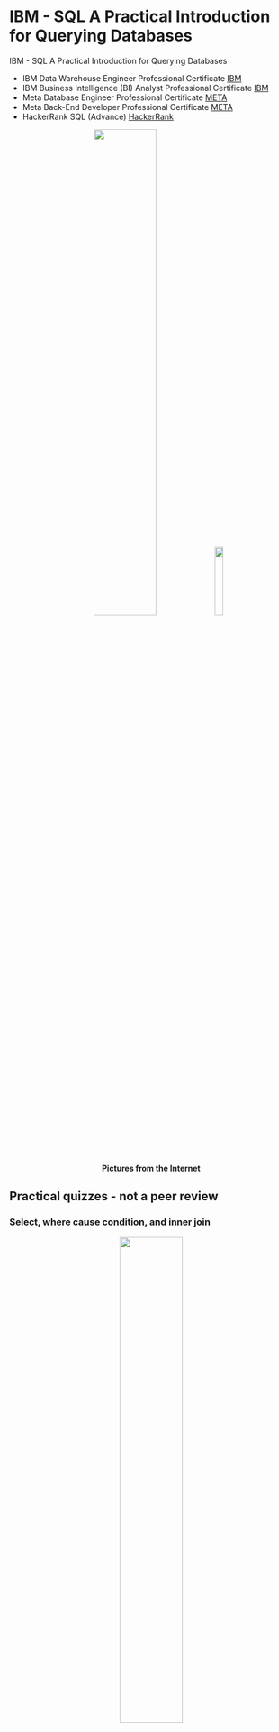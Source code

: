 # IBM - SQL A Practical Introduction for Querying Databases
IBM - SQL A Practical Introduction for Querying Databases

* IBM Data Warehouse Engineer Professional Certificate [IBM]( https://github.com/jkaewprateep/Portfolio/blob/main/Coursera%204K7JZCI2I9XO.pdf )
* IBM Business Intelligence (BI) Analyst Professional Certificate [IBM]( https://github.com/jkaewprateep/Portfolio/blob/main/Coursera%200QO1U1C6S867.pdf )
* Meta Database Engineer Professional Certificate [META]( https://github.com/jkaewprateep/Portfolio/blob/main/Coursera%20VVUULL2PK26V.pdf )
* Meta Back-End Developer Professional Certificate [META]( https://coursera.org/share/bc30f508bcf68936d9028e9d0d6b9dfc )
* HackerRank SQL (Advance) [HackerRank]( https://www.hackerrank.com/certificates/f225fa371510 )

<p align="center" width="100%">
    <img width="47%" src="https://github.com/jkaewprateep/IBM---SQL-A-Practical-Introduction-for-Querying-Databases/blob/main/IBM%20-%20SQL%20A%20Practical%20Introduction%20for%20Querying%20Databases%20instructor.png">
    <img width="17.63%" src="https://github.com/jkaewprateep/IBM---SQL-A-Practical-Introduction-for-Querying-Databases/blob/main/kid_29.jpg"> </br>
    <b> Pictures from the Internet </b> </br>
</p>

## Practical quizzes - not a peer review ##

### Select, where cause condition, and inner join ###
<p align="center" width="100%">
    <img width="47%" src="https://github.com/jkaewprateep/IBM---SQL-A-Practical-Introduction-for-Querying-Databases/blob/main/kid_35.jpg"> </br>
    <b> Pictures from the Internet </b> </br>
</p>

🧸💬 There are many names I recognize from this game somebody says it is tele-games, overy as shape and catch-n-tail where they are developed into some meaningful word and action to find the friend who needs most help to track the line. In the game selection create by turn player enter and leave of the filter made by two children older apply to selection tail player from the same line. </br> 

```
# Q1 List the case number, type of crime and community area for all crimes in community area number 18.
# SELECT * FROM chicago_socioeconomic_data WHERE `COMMUNITY_AREA_NUMBER` = 18;
# SELECT * FROM chicago_crime
# SELECT * FROM chicago_public_schools

# area
SELECT * FROM chicago_public_schools A INNER JOIN ( SELECT * FROM chicago_socioeconomic_data ) B
	ON A.COMMUNITY_AREA_NUMBER = B.COMMUNITY_AREA_NUMBER
;
```

### Select, where cause condition, and left join ###
<p align="center" width="100%">
    <img width="37%" src="https://github.com/jkaewprateep/IBM---SQL-A-Practical-Introduction-for-Querying-Databases/blob/main/cat_02.png"> </br>
    <b> Pictures from the Internet </b> </br>
</p>

```
# Q2 List all crimes that took place at a school. Include case number, crime type and community name.

SELECT * FROM chicago_crime A LEFT JOIN ( SELECT * FROM chicago_socioeconomic_data ) B
	ON A.COMMUNITY_AREA_NUMBER = B.COMMUNITY_AREA_NUMBER
;
```

### Select, where cause condition, and left join sub-query ###
<p align="center" width="100%">
    <img width="47%" src="https://github.com/jkaewprateep/IBM---SQL-A-Practical-Introduction-for-Querying-Databases/blob/main/cat_01.png"> </br>
    <b> Pictures from the Internet </b> </br>
</p>

```
# Q3 For the communities of Oakland, Armour Square, Edgewater and CHICAGO list the associated
# community_area_numbers and the case_numbers.

SELECT * FROM chicago_crime A LEFT JOIN ( SELECT * FROM `chicago_socioeconomic_data` WHERE COMMUNITY_AREA_NAME
	IN ( 'Oakland', 'Armour Square', 'Edgewater', 'Chicago Lawn' )) B
	ON A.COMMUNITY_AREA_NUMBER = B.COMMUNITY_AREA_NUMBER
;
```

### Create table view object ###
<p align="center" width="100%">
    <img width="40%" src="https://github.com/jkaewprateep/IBM---SQL-A-Practical-Introduction-for-Querying-Databases/blob/main/needle_practice_01.jpg"> </br>
    <b> Pictures from the Internet </b> </br>
</p>

```
CREATE VIEW view_chicagopublicschools(
    School_Name, Safety_Rating, Family_Rating, Environment_Rating, Instruction_Rating,
    Leaders_Rating, Teachers_Rating
    )
AS SELECT ALL `NAME_OF_SCHOOL`, `Safety_Icon`, `Family_Involvement_Icon`, `Environment_Icon`,
	`Instruction_Icon`, `Leaders_Icon`, `Teachers_Icon` FROM chicago_public_schools

SELECT `School_Name`, `Teachers_Rating` FROM view_chicagopublicschools
;
```

### Select and switch-cases conditions in the programming store PROCEDURE ###
<p align="center" width="100%">
    <img width="47%" src="https://github.com/jkaewprateep/IBM---SQL-A-Practical-Introduction-for-Querying-Databases/blob/main/cat_03.png"> </br>
    <b> Pictures from the Internet </b> </br>
</p>

```
DELIMITER //
CREATE PROCEDURE UPDATE_LEADERS_SCORE 
(
   in_School_ID varchar(128),
   in_Leader_Score varchar(128)
) 
BEGIN 

DECLARE ICON VARCHAR(50);
DECLARE TEMP_ICON VARCHAR(50);

SELECT Leaders_Icon 
FROM chicago_public_schools
WHERE in_School_ID = School_ID LIMIT 1
INTO TEMP_ICON;

SELECT (
    CASE 
        WHEN in_Leader_Score > 80 AND in_Leader_Score THEN 'Very strong'
        WHEN in_Leader_Score > 60 AND in_Leader_Score <= 79 THEN 'Strong'
        WHEN in_Leader_Score > 40 AND in_Leader_Score <= 59 THEN 'Average'
        WHEN in_Leader_Score > 20 AND in_Leader_Score <= 39 THEN 'Weak'
        WHEN in_Leader_Score >  0 AND in_Leader_Score <= 19 THEN 'Very Weak'
        ELSE TEMP_ICON
    END) INTO ICON;

UPDATE chicago_public_schools
SET Leaders_Icon = ICON
WHERE in_School_ID = School_ID; 

SELECT School_ID, Leaders_Icon 
FROM chicago_public_schools
WHERE in_School_ID = School_ID; 

COMMIT;
END
```

### Select min-max from the remote data table ###
<p align="center" width="100%">
    <img width="47%" src="https://github.com/jkaewprateep/IBM---SQL-A-Practical-Introduction-for-Querying-Databases/blob/main/cat_04.jpg"> </br>
    <b> Pictures from the Internet </b> </br>
</p>

```
# Q9 Use a sub-query to determine which Community Area has the least value for school Safety Score?

SELECT * FROM "PYV10949".chicago_public_schools 
WHERE "SAFETY_SCORE" = ( SELECT MIN("SAFETY_SCORE") 
FROM "PYV10949".chicago_public_schools 
WHERE "SAFETY_SCORE" > 0 )
;
```

### Select data column value from the existence of value in the target data table ###
<p align="center" width="100%">
    <img width="47%" src="https://github.com/jkaewprateep/IBM---SQL-A-Practical-Introduction-for-Querying-Databases/blob/main/cat_05.jpg"> </br>
    <b> Pictures from the Internet </b> </br>
</p>

```
# Q10 [Without using an explicit JOIN operator]
	Find the Per Capita Income of the Community Area which has a school Safety Score of 1.

SELECT "PER_CAPITA_INCOME" FROM "PYV10949".chicago_census_data
	WHERE "COMMUNITY_AREA_NUMBER" IN ( SELECT "COMMUNITY_AREA_NUMBER"
		FROM "PYV10949".chicago_public_schools WHERE "SAFETY_SCORE" = 1 )
;
```

---

## Practical quizzes - not a peer review, SQL joining ##

### Select, inner join and where cause conditions ###

```
--- Query1A ---
select E.F_NAME,E.L_NAME, JH.START_DATE 
	from EMPLOYEES as E 
	INNER JOIN JOB_HISTORY as JH on E.EMP_ID=JH.EMPL_ID 
	where E.DEP_ID ='5'
;
```

### Select, inner join and where cause conditions with multiple columns matching ###

```
--- Query1B ---	
select E.F_NAME,E.L_NAME, JH.START_DATE, J.JOB_TITLE 
	from EMPLOYEES as E 
	INNER JOIN JOB_HISTORY as JH on E.EMP_ID=JH.EMPL_ID 
	INNER JOIN JOBS as J on E.JOB_ID=J.JOB_IDENT
	where E.DEP_ID ='5'
;
```

### Select, and left outer join ###

```
--- Query 2A ---
select E.EMP_ID,E.L_NAME,E.DEP_ID,D.DEP_NAME
	from EMPLOYEES AS E 
	LEFT OUTER JOIN DEPARTMENTS AS D ON E.DEP_ID=D.DEPT_ID_DEP
;
```

### Select, left outer join and where conditions ###

```
--- Query 2B ---
select E.EMP_ID,E.L_NAME,E.DEP_ID,D.DEP_NAME
	from EMPLOYEES AS E 
	LEFT OUTER JOIN DEPARTMENTS AS D ON E.DEP_ID=D.DEPT_ID_DEP 
	where YEAR(E.B_DATE) < 1980
;
```

### Select, inner join and where conditions ###

```
--- alt Query 2B ---
select E.EMP_ID,E.L_NAME,E.DEP_ID,D.DEP_NAME
	from EMPLOYEES AS E 
	INNER JOIN DEPARTMENTS AS D ON E.DEP_ID=D.DEPT_ID_DEP 
	where YEAR(E.B_DATE) < 1980
;
```

### Select, left outer join and where conditions ###

```
--- Query 2C ---
select E.EMP_ID,E.L_NAME,E.DEP_ID,D.DEP_NAME
	from EMPLOYEES AS E 
	LEFT OUTER JOIN DEPARTMENTS AS D ON E.DEP_ID=D.DEPT_ID_DEP 
	AND YEAR(E.B_DATE) < 1980
;
```

### UNION sub-queries, joining ###

```
--- Query 3A ---

select E.F_NAME,E.L_NAME,D.DEP_NAME
	from EMPLOYEES AS E 
	LEFT OUTER JOIN DEPARTMENTS AS D ON E.DEP_ID=D.DEPT_ID_DEP

UNION

select E.F_NAME,E.L_NAME,D.DEP_NAME
	from EMPLOYEES AS E 
	RIGHT OUTER JOIN DEPARTMENTS AS D ON E.DEP_ID=D.DEPT_ID_DEP
;
```

### UNION sub-queries, joining on multiple matching conditions ###

```
--- Query 3B ---
select E.F_NAME,E.L_NAME,D.DEPT_ID_DEP, D.DEP_NAME
	from EMPLOYEES AS E 
	LEFT OUTER JOIN DEPARTMENTS AS D ON E.DEP_ID=D.DEPT_ID_DEP AND E.SEX = 'M'


UNION

select E.F_NAME,E.L_NAME,D.DEPT_ID_DEP, D.DEP_NAME
	from EMPLOYEES AS E 
	RIGHT OUTER JOIN DEPARTMENTS AS D ON E.DEP_ID=D.DEPT_ID_DEP AND E.SEX = 'M'
;
```

### Select, left outer join and where conditions ###

```
--- alt Query 3B ---
select E.F_NAME,E.L_NAME,D.DEPT_ID_DEP, D.DEP_NAME
	from EMPLOYEES AS E 
	LEFT OUTER JOIN DEPARTMENTS AS D ON E.DEP_ID=D.DEPT_ID_DEP AND E.SEX = 'M'
;
```
